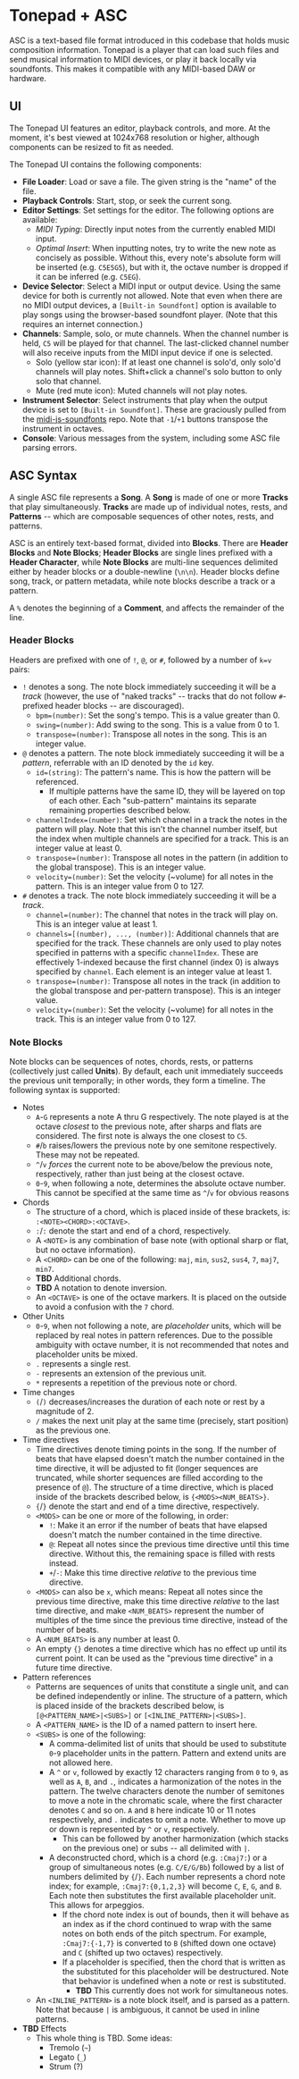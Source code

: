 # Tonepad + ASC

ASC is a text-based file format introduced in this codebase that holds music composition information. Tonepad is a player that can load such files and send musical information to MIDI devices, or play it back locally via soundfonts. This makes it compatible with any MIDI-based DAW or hardware.

## UI

The Tonepad UI features an editor, playback controls, and more. At the moment, it's best viewed at 1024x768 resolution or higher, although components can be resized to fit as needed.

The Tonepad UI contains the following components:

- **File Loader**: Load or save a file. The given string is the "name" of the file.
- **Playback Controls**: Start, stop, or seek the current song.
- **Editor Settings**: Set settings for the editor. The following options are available:
  - _MIDI Typing_: Directly input notes from the currently enabled MIDI input.
  - _Optimal Insert_: When inputting notes, try to write the new note as concisely as possible. Without this, every note's absolute form will be inserted (e.g. `C5E5G5`), but with it, the octave number is dropped if it can be inferred (e.g. `C5EG`).
- **Device Selector**: Select a MIDI input or output device. Using the same device for both is currently not allowed. Note that even when there are no MIDI output devices, a `[Built-in Soundfont]` option is available to play songs using the browser-based soundfont player. (Note that this requires an internet connection.)
- **Channels**: Sample, solo, or mute channels. When the channel number is held, `C5` will be played for that channel. The last-clicked channel number will also receive inputs from the MIDI input device if one is selected.
  - Solo (yellow star icon): If at least one channel is solo'd, only solo'd channels will play notes. Shift+click a channel's solo button to only solo that channel.
  - Mute (red mute icon): Muted channels will not play notes.
- **Instrument Selector**: Select instruments that play when the output device is set to `[Built-in Soundfont]`. These are graciously pulled from the [midi-js-soundfonts](https://github.com/gleitz/midi-js-soundfonts) repo. Note that `-1`/`+1` buttons transpose the instrument in octaves.
- **Console**: Various messages from the system, including some ASC file parsing errors.

## ASC Syntax

A single ASC file represents a **Song**. A **Song** is made of one or more **Tracks** that play simultaneously. **Tracks** are made up of individual notes, rests, and **Patterns** -- which are composable sequences of other notes, rests, and patterns.

ASC is an entirely text-based format, divided into **Blocks**. There are **Header Blocks** and **Note Blocks**; **Header Blocks** are single lines prefixed with a **Header Character**, while **Note Blocks** are multi-line sequences delimited either by header blocks or a double-newline (`\n\n`). Header blocks define song, track, or pattern metadata, while note blocks describe a track or a pattern.

A `%` denotes the beginning of a **Comment**, and affects the remainder of the line.

### Header Blocks

Headers are prefixed with one of `!`, `@`, or `#`, followed by a number of `k=v` pairs:

- `!` denotes a song. The note block immediately succeeding it will be a _track_ (however, the use of "naked tracks" -- tracks that do not follow `#`-prefixed header blocks -- are discouraged).
  - `bpm=(number)`: Set the song's tempo. This is a value greater than 0.
  - `swing=(number)`: Add swing to the song. This is a value from 0 to 1.
  - `transpose=(number)`: Transpose all notes in the song. This is an integer value.
- `@` denotes a pattern. The note block immediately succeeding it will be a _pattern_, referrable with an ID denoted by the `id` key.
  - `id=(string)`: The pattern's name. This is how the pattern will be referenced.
    - If multiple patterns have the same ID, they will be layered on top of each other. Each "sub-pattern" maintains its separate remaining properties described below.
  - `channelIndex=(number)`: Set which channel in a track the notes in the pattern will play. Note that this isn't the channel number itself, but the index when multiple channels are specified for a track. This is an integer value at least 0.
  - `transpose=(number)`: Transpose all notes in the pattern (in addition to the global transpose). This is an integer value.
  - `velocity=(number)`: Set the velocity (~volume) for all notes in the pattern. This is an integer value from 0 to 127.
- `#` denotes a track. The note block immediately succeeding it will be a _track_.
  - `channel=(number)`: The channel that notes in the track will play on. This is an integer value at least 1.
  - `channels=[(number), ..., (number)]`: Additional channels that are specified for the track. These channels are only used to play notes specified in patterns with a specific `channelIndex`. These are effectively 1-indexed because the first channel (index 0) is always specified by `channel`. Each element is an integer value at least 1.
  - `transpose=(number)`: Transpose all notes in the track (in addition to the global transpose and per-pattern transpose). This is an integer value.
  - `velocity=(number)`: Set the velocity (~volume) for all notes in the track. This is an integer value from 0 to 127.

### Note Blocks

Note blocks can be sequences of notes, chords, rests, or patterns (collectively just called **Units**). By default, each unit immediately succeeds the previous unit temporally; in other words, they form a timeline. The following syntax is supported:

- Notes
  - `A`-`G` represents a note A thru G respectively. The note played is at the octave _closest_ to the previous note, after sharps and flats are considered. The first note is always the one closest to `C5`.
  - `#`/`b` raises/lowers the previous note by one semitone respectively. These may not be repeated.
  - `^`/`v` _forces_ the current note to be above/below the previous note, respectively, rather than just being at the closest octave.
  - `0`-`9`, when following a note, determines the absolute octave number. This cannot be specified at the same time as `^`/`v` for obvious reasons
- Chords
  - The structure of a chord, which is placed inside of these brackets, is: `:<NOTE><CHORD>:<OCTAVE>`.
  - `:`/`:` denote the start and end of a chord, respectively.
  - A `<NOTE>` is any combination of base note (with optional sharp or flat, but no octave information).
  - A `<CHORD>` can be one of the following: `maj`, `min`, `sus2`, `sus4`, `7`, `maj7`, `min7`.
  - **TBD** Additional chords.
  - **TBD** A notation to denote inversion.
  - An `<OCTAVE>` is one of the octave markers. It is placed on the outside to avoid a confusion with the `7` chord.
- Other Units
  - `0`-`9`, when not following a note, are _placeholder_ units, which will be replaced by real notes in pattern references. Due to the possible ambiguity with octave number, it is not recommended that notes and placeholder units be mixed.
  - `.` represents a single rest.
  - `-` represents an extension of the previous unit.
  - `*` represents a repetition of the previous note or chord.
- Time changes
  - `(`/`)` decreases/increases the duration of each note or rest by a magnitude of 2.
  - `/` makes the next unit play at the same time (precisely, start position) as the previous one.
- Time directives
  - Time directives denote timing points in the song. If the number of beats that have elapsed doesn't match the number contained in the time directive, it will be adjusted to fit (longer sequences are truncated, while shorter sequences are filled according to the presence of `@`). The structure of a time directive, which is placed inside of the brackets described below, is `{<MODS><NUM_BEATS>}`.
  - `{`/`}` denote the start and end of a time directive, respectively.
  - `<MODS>` can be one or more of the following, in order:
    - `!`: Make it an error if the number of beats that have elapsed doesn't match the number contained in the time directive.
    - `@`: Repeat all notes since the previous time directive until this time directive. Without this, the remaining space is filled with rests instead.
    - `+`/`-`: Make this time directive _relative_ to the previous time directive.
  - `<MODS>` can also be `x`, which means: Repeat all notes since the previous time directive, make this time directive _relative_ to the last time directive, and make `<NUM_BEATS>` represent the number of multiples of the time since the previous time directive, instead of the number of beats.
  - A `<NUM_BEATS>` is any number at least 0.
  - An empty `{}` denotes a time directive which has no effect up until its current point. It can be used as the "previous time directive" in a future time directive.
- Pattern references
  - Patterns are sequences of units that constitute a single unit, and can be defined independently or inline. The structure of a pattern, which is placed inside of the brackets described below, is `[@<PATTERN_NAME>|<SUBS>]` or `[<INLINE_PATTERN>|<SUBS>]`.
  - A `<PATTERN_NAME>` is the ID of a named pattern to insert here.
  - `<SUBS>` is one of the following:
    - A comma-delimited list of units that should be used to substitute `0`-`9` placeholder units in the pattern. Pattern and extend units are not allowed here.
    - A `^` or `v`, followed by exactly 12 characters ranging from `0` to `9`, as well as `A`, `B`, and `.`, indicates a harmonization of the notes in the pattern. The twelve characters denote the number of semitones to move a note in the chromatic scale, where the first character denotes `C` and so on. `A` and `B` here indicate 10 or 11 notes respectively, and `.` indicates to omit a note. Whether to move up or down is represented by `^` or `v`, respectively.
      - This can be followed by another harmonization (which stacks on the previous one) or subs -- all delimited with `|`.
    - A deconstructed chord, which is a chord (e.g. `:Cmaj7:`) or a group of simultaneous notes (e.g. `C/E/G/Bb`) followed by a list of numbers delimited by `{`/`}`. Each number represents a chord note index; for example, `:Cmaj7:{0,1,2,3}` will become `C`, `E`, `G`, and `B`. Each note then substitutes the first available placeholder unit. This allows for arpeggios.
      - If the chord note index is out of bounds, then it will behave as an index as if the chord continued to wrap with the same notes on both ends of the pitch spectrum. For example, `:Cmaj7:{-1,7}` is converted to `B` (shifted down one octave) and `C` (shifted up two octaves) respectively.
      - If a placeholder is specified, then the chord that is written as the substituted for this placeholder will be destructured. Note that behavior is undefined when a note or rest is substituted.
        - **TBD** This currently does not work for simultaneous notes.
  - An `<INLINE_PATTERN>` is a note block itself, and is parsed as a pattern. Note that because `|` is ambiguous, it cannot be used in inline patterns.
- **TBD** Effects
  - This whole thing is TBD. Some ideas:
    - Tremolo (`~`)
    - Legato (`_`)
    - Strum (?)
